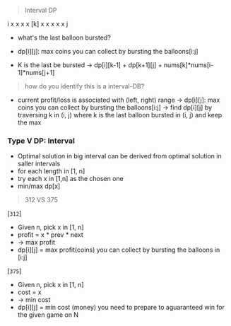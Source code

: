 > Interval DP  

i x x x x [k] x x x x x j

* what's the last balloon bursted?

* dp[i][j]: max coins you can collect by bursting the balloons[i:j]

* K is the last be bursted
-> dp[i][k-1] + dp[k+1][j] + nums[k]*nums[i-1]*nums[j+1]

> how do you identify this is a interval-DB?
* current profit/loss is associated with (left, right) range
-> dp[i][j]: max coins you can collect by bursting the balloons[i:j]
-> find dp[i][j] by traversing k in (i, j) where k is the last balloon bursted in (i, j) and keep the max


### Type V DP: Interval
* Optimal solution in big interval can be derived from optimal solution in saller intervals
* for each length in [1, n]
* try each x in [1,n] as the chosen one
* min/max dp[x]

> 312 VS 375

[`312`]
* Given n, pick x in [1, n]
* profit = x * prev * next
* -> max profit
* dp[i][j] = max profit(coins) you can collect by bursting the balloons in [i:j]
  

[`375`]
* Given n, pick x in [1, n]
* cost = x
* -> min cost
* dp[i][j] = min cost (money) you need to prepare to aguaranteed win for the given game on N

